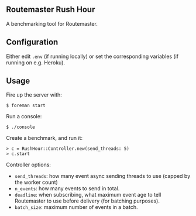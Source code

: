## Routemaster Rush Hour

A benchmarking tool for Routemaster.

## Configuration

Either edit `.env` (if running locally) or set the corresponding variables (if
running on e.g. Heroku).

## Usage

Fire up the server with:

```
$ foreman start
```

Run a console:

```
$ ./console
```

Create a benchmark, and run it:

```
> c = RushHour::Controller.new(send_threads: 5)
> c.start
```

Controller options:

- `send_threads`: how many event async sending threads to use (capped by the worker count)
- `n_events`: how many events to send in total.
- `deadline`: when subscribing, what maximum event age to tell Routemaster to
  use before delivery (for batching purposes).
- `batch_size`: maximum number of events in a batch.

